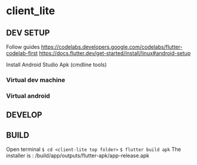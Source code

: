 # client_lite
## DEV SETUP
Follow guides
https://codelabs.developers.google.com/codelabs/flutter-codelab-first
https://docs.flutter.dev/get-started/install/linux#android-setup

Install Android Studio Apk (cmdline tools)

### Virtual dev machine
### Virtual android

## DEVELOP

## BUILD
Open terminal
```$ cd <client-lite top folder>```
```$ flutter build apk```
The installer is : <client-lite top folder>/build/app/outputs/flutter-apk/app-release.apk
